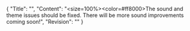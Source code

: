 {
  "Title": "",
  "Content": "<size=100%><color=#ff8000>The sound and theme issues should be fixed. There will be more sound improvements coming soon!</color>",
  "Revision": ""
}
